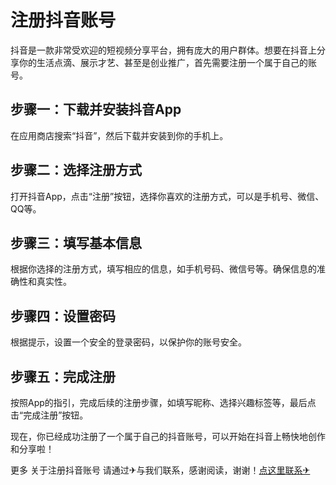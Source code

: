 # 注册抖音账号

抖音是一款非常受欢迎的短视频分享平台，拥有庞大的用户群体。想要在抖音上分享你的生活点滴、展示才艺、甚至是创业推广，首先需要注册一个属于自己的账号。

## 步骤一：下载并安装抖音App
在应用商店搜索“抖音”，然后下载并安装到你的手机上。

## 步骤二：选择注册方式
打开抖音App，点击“注册”按钮，选择你喜欢的注册方式，可以是手机号、微信、QQ等。

## 步骤三：填写基本信息
根据你选择的注册方式，填写相应的信息，如手机号码、微信号等。确保信息的准确性和真实性。

## 步骤四：设置密码
根据提示，设置一个安全的登录密码，以保护你的账号安全。

## 步骤五：完成注册
按照App的指引，完成后续的注册步骤，如填写昵称、选择兴趣标签等，最后点击“完成注册”按钮。

现在，你已经成功注册了一个属于自己的抖音账号，可以开始在抖音上畅快地创作和分享啦！

更多 关于注册抖音账号 请通过✈与我们联系，感谢阅读，谢谢！[点这里联系✈](https://acc.k02.cc)